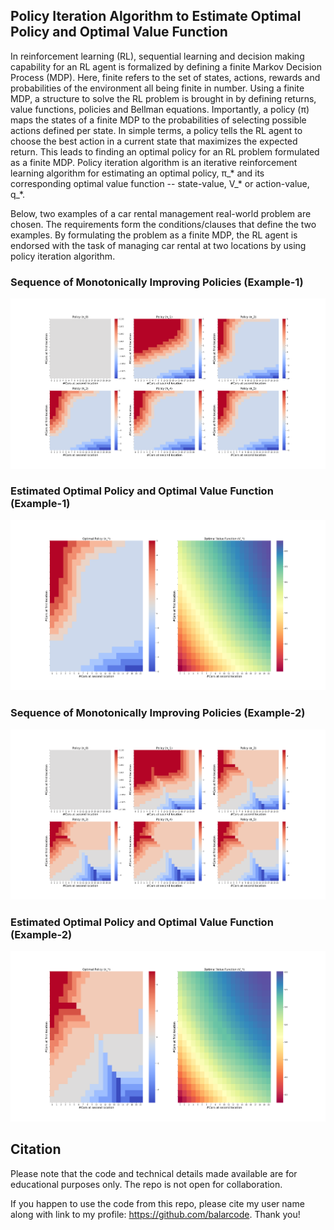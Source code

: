 ## Policy Iteration Algorithm to Estimate Optimal Policy and Optimal Value Function

In reinforcement learning (RL), sequential learning and decision making capability for an RL agent is formalized by defining a finite Markov Decision Process (MDP). Here, finite refers to the set of states, actions, rewards and probabilities of the environment all being finite in number. Using a finite MDP, a structure to solve the RL problem is brought in by defining returns, value functions, policies and Bellman equations. Importantly, a policy (π) maps the states of a finite MDP to the probabilities of selecting possible actions defined per state. In simple terms, a policy tells the RL agent to choose the best action in a current state that maximizes the expected return. This leads to finding an optimal policy for an RL problem formulated as a finite MDP. Policy iteration algorithm is an iterative reinforcement learning algorithm for estimating an optimal policy, π_* and its corresponding optimal value function -- state-value, V_* or action-value, q_*.

Below, two examples of a car rental management real-world problem are chosen. The requirements form the conditions/clauses that define the two examples. By formulating the problem as a finite MDP, the RL agent is endorsed with the task of managing car rental at two locations by using policy iteration algorithm.

### Sequence of Monotonically Improving Policies (Example-1)

![Example 1 Policies](results/example_1_policies.png)

### Estimated Optimal Policy and Optimal Value Function (Example-1)

![Example 1 Optimal Policy and Value Function](results/example_1_optimal_policy_and_optimal_value_function.png)

### Sequence of Monotonically Improving Policies (Example-2)

![Example 1 Policies](results/example_2_policies.png)

### Estimated Optimal Policy and Optimal Value Function (Example-2)

![Example 1 Optimal Policy and Value Function](results/example_2_optimal_policy_and_optimal_value_function.png)

## Citation

Please note that the code and technical details made available are for educational purposes only. The repo is not open for collaboration.

If you happen to use the code from this repo, please cite my user name along with link to my profile: https://github.com/balarcode. Thank you!
